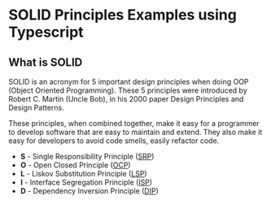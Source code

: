 # SOLID Principles Examples using Typescript

## What is SOLID

SOLID is an acronym for 5 important design principles when doing OOP (Object Oriented Programming). These 5 principles were introduced by Robert C. Martin (Uncle Bob), in his 2000 paper Design Principles and Design Patterns.

These principles, when combined together, make it easy for a programmer to develop software that are easy to maintain and extend. They also make it easy for developers to avoid code smells, easily refactor code.

* **S** - Single Responsibility Principle ([SRP](./srp))
* **O** - Open Closed Principle ([OCP](./ocp))
* **L** - Liskov Substitution Principle ([LSP](./lsp))
* **I** - Interface Segregation Principle ([ISP](./isp))
* **D** - Dependency Inversion Principle ([DIP](./dip))
